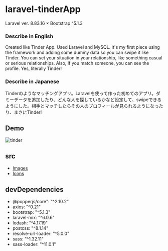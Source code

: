 
# laravel-tinderApp

Laravel ver. 8.83.16 × Bootstrap ^5.1.3

### Describe in English

Created like Tinder App. Used Laravel and MySQL. It's my first piece using the framework and adding some dummy data so you can swipe it like Tinder. You can set your situation in your relationship, like something casual or serious relationships. Also, If you match someone, you can see the profile. Yes, literally Tinder!

### Describe in Japanese

Tinderのようなマッチングアプリ。Laravelを使って作った初めてのアプリ。ダミーデータを追加したり、どんな人を探しているかなど設定して、swipeできるようにした。相手とマッチしたらその人のプロフィールが見られるようになったり、まさにTinder!


## Demo

![tinder](https://user-images.githubusercontent.com/75118062/226276020-27347a5f-25c1-4b91-af22-4dc0807ca613.gif)


## src

* [Images](https://pixabay.com/ja/)
* [Icons](https://fontawesome.com/)


## devDependencies

* @popperjs/core": "^2.10.2"
* axios: "^0.21"
* bootstrap: "^5.1.3"
* laravel-mix: "^6.0.6"
* lodash: "^4.17.19"
* postcss: "^8.1.14"
* resolve-url-loader: "^5.0.0"
* sass: "^1.32.11"
* sass-loader: "^11.0.1"
